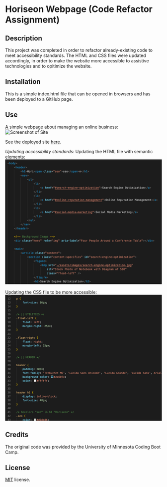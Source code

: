 # Horiseon Webpage (Code Refactor Assignment)

## Description

This project was completed in order to refactor already-existing code to meet accessibility standards. The HTML and CSS files were updated accordingly, in order to make the website more accessible to assistive technologies and to opitimize the website. 

## Installation

This is a simple index.html file that can be opened in browsers and has been deployed to a GitHub page. 

## Use

A simple webpage about managing an online business:  
  ![Screenshot of Site](assets/images/Horiseon.png)
  
  See the deployed site [here](https://msteblu.github.io/horiseon_refactor/).
  
*Updating accessibility standards:*
Updating the HTML file with semantic elements: 
  <img src="assets/images/html.png" width="550px">
 
Updating the CSS file to be more accessible: 
  <img src="assets/images/css.png" width="550px">
 
  
## Credits

The original code was provided by the University of Minnesota Coding Boot Camp. 

## License

[MIT](https://github.com/microsoft/vscode/blob/main/LICENSE.txt) license. 
